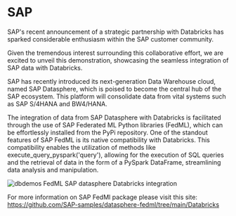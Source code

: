 # SAP

SAP's recent announcement of a strategic partnership with Databricks has sparked considerable enthusiasm within the SAP customer community.

Given the tremendous interest surrounding this collaborative effort, we are excited to unveil this demonstration, showcasing the seamless integration of SAP data with Databricks.

SAP has recently introduced its next-generation Data Warehouse cloud, named SAP Datasphere, which is poised to become the central hub of the SAP ecosystem. This platform will consolidate data from vital systems such as SAP S/4HANA and BW4/HANA.

The integration of data from SAP Datasphere with Databricks is facilitated through the use of SAP Federated ML Python libraries (FedML), which can be effortlessly installed from the PyPi repository. One of the standout features of SAP FedML is its native compatibility with Databricks. This compatibility enables the utilization of methods like execute_query_pyspark('query'), allowing for the execution of SQL queries and the retrieval of data in the form of a PySpark DataFrame, streamlining data analysis and manipulation.

![dbdemos FedML SAP datasphere Databricks integration](https://github.com/databricks-demos/partners/assets/108156232/2faab4e4-af00-49b9-98c3-3fd8707c84bb)

For more information on SAP FedMl package please visit this site: https://github.com/SAP-samples/datasphere-fedml/tree/main/Databricks
